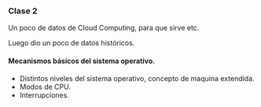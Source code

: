 ### Clase 2

Un poco de datos de Cloud Computing, para que sirve etc.

Luego dio un poco de datos históricos.

#### Mecanismos básicos del sistema operativo.
* Distintos niveles del sistema operativo, concepto de maquina extendida.
* Modos de CPU.
* Interrupciones.


